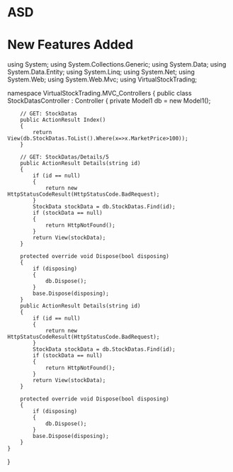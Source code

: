 # ASD



# New Features Added

using System;
using System.Collections.Generic;
using System.Data;
using System.Data.Entity;
using System.Linq;
using System.Net;
using System.Web;
using System.Web.Mvc;
using VirtualStockTrading;

namespace VirtualStockTrading.MVC_Controllers
{
    public class StockDatasController : Controller
    {
        private Model1 db = new Model1();

        // GET: StockDatas
        public ActionResult Index()
        {
            return View(db.StockDatas.ToList().Where(x=>x.MarketPrice>100));
        }

        // GET: StockDatas/Details/5
        public ActionResult Details(string id)
        {
            if (id == null)
            {
                return new HttpStatusCodeResult(HttpStatusCode.BadRequest);
            }
            StockData stockData = db.StockDatas.Find(id);
            if (stockData == null)
            {
                return HttpNotFound();
            }
            return View(stockData);
        }
        
        protected override void Dispose(bool disposing)
        {
            if (disposing)
            {
                db.Dispose();
            }
            base.Dispose(disposing);
        }
        public ActionResult Details(string id)
        {
            if (id == null)
            {
                return new HttpStatusCodeResult(HttpStatusCode.BadRequest);
            }
            StockData stockData = db.StockDatas.Find(id);
            if (stockData == null)
            {
                return HttpNotFound();
            }
            return View(stockData);
        }
        
        protected override void Dispose(bool disposing)
        {
            if (disposing)
            {
                db.Dispose();
            }
            base.Dispose(disposing);
        }
    }
}

